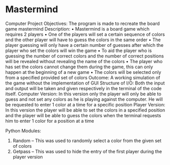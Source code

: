# Mastermind
Computer Project
Objectives: The program is made to recreate the board game mastermind
 Description:
•	Mastermind is a board game which requires 2 players
•	One of the players will set a certain sequence of colors and the other player will have to guess the colors in the same order
•	The player guessing will only have a certain number of guesses after which the player who set the colors will win the game
•	To aid the player who is guessing the number of correct colors and the number of correct positions will be revealed without revealing the name of the colors
•	The player who has set the colors cannot change them during the game, this can only happen at the beginning of a new game
•	The colors will be selected only from a specified provided set of colors
Outcome:
 A working simulation of the game without the implementation of GUI
Structure of I/O: 
Both the input and output will be taken and given respectively in the terminal of the code itself. 
Computer Version:
		In this version only the player will only be able to guess and not set any colors as he is playing against the computer. He will be requested to enter 1 color at a time for a specific position
Player Version:
	In this version the player will be able to set the colors in a specified position and the player will be able to guess the colors when the terminal requests him to enter 1 color for a position at a time

Python Modules:
1.	Random – This was used to randomly select a color from the given set of colors
2.	Getpass – This was used to hide the entry of the first player during the player version

